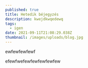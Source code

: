 ```yaml
---
published: true
title: Hetedik béjegyzés
description: kwejdkwqedewq
tags:
  - igen
date: 2021-09-11T21:08:29.038Z
thumbnail: /images/uploads/blog.jpg
---
```

ewfewfewfewf

efewfwefewfewfewfewfew